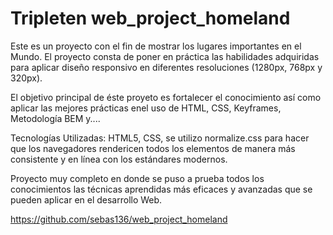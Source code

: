 # Tripleten web_project_homeland


Este es un proyecto con el fin de mostrar los lugares importantes en el Mundo. El proyecto consta de poner en práctica las habilidades adquiridas para aplicar diseño responsivo en diferentes resoluciones (1280px, 768px y 320px).

El objetivo principal de éste proyeto es fortalecer el conocimiento así como aplicar las mejores prácticas enel uso de HTML, CSS, Keyframes, Metodología BEM y....

Tecnologías Utilizadas: HTML5, CSS, se utilizo normalize.css para hacer que los navegadores rendericen todos los elementos de manera más consistente y en línea con los estándares modernos.

Proyecto muy completo en donde se puso a prueba todos los conocimientos las técnicas aprendidas más eficaces y avanzadas que se pueden aplicar en el desarrollo Web.

https://github.com/sebas136/web_project_homeland
